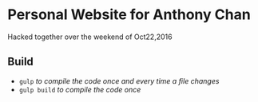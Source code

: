 # Personal Website for Anthony Chan
Hacked together over the weekend of Oct22,2016

## Build
- `gulp` *to compile the code once and every time a file changes*
- `gulp build` *to compile the code once*

